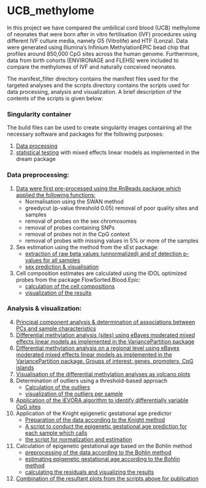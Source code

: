 # UCB_methylome
In this project we have compared the umbilical cord blood (UCB) methylome of neonates that were born after in vitro fertilisation (IVF) procedures using different IVF culture media, namely G5 (Vitrolife) and HTF (Lonza). Data were generated using Illumina’s Infinium MethylationEPIC bead chip that profiles around 850,000 CpG sites across the human genome. Furthermore, data from birth cohorts (ENVIRONAGE and FLEHS) were included to compare the methylomes of IVF and naturally conceived neonates.

The manifest_filter directory contains the manifest files used for the targeted analyses and the scripts directory contains the scripts used for data processing, analysis and visualization. A brief description of the contents of the scripts is given below:

### Singularity container
The build files can be used to create singularity images containing all the necessary software and packages for the following purposes:
1. [Data processing](scripts/RnBeadsBlood_build.txt)
2. [statistical testing](scripts/dream_build.txt) with mixed effects linear models as implemented in the dream package

### Data preprocessing:

1. [Data were first pre-processed using the RnBeads package which applied the following functions:](scripts/01_preprocessingSWAN.R)
    + Normalisation using the SWAN method  
    + greedycut (p-value threshold 0.05) removal of poor quality sites and samples
    + removal of probes on the sex chromosomes
    + removal of probes containing SNPs
    + removal of probes not in the CpG context
    + removal of probes with missing values in 5% or more of the samples
2.	Sex estimation using the method from the sEst package:
    + [extraction of raw beta values (unnormalized) and of detection p-values for all samples](scripts/02.1_preprocessingSest.R)
    + [sex prediction & visualisation](scripts/02.2_SexPredictionsEst.R)
3. Cell composition estimates are calculated using the IDOL optimized probes from the package FlowSorted.Blood.Epic:
    + [calculation of the cell compositions](scripts/03.1_CellCompositionEstimation.R)
    + [visualization of the results](scripts/03.2_CellCompositionVisualisation.R)

### Analysis & visualization:

4.	[Principal component analysis & determination of associations between PCs and sample characteristics](scripts/04_PCACovariates.R)
5.	[Differential methylation analysis (sites) using eBayes moderated mixed effects linear models as implemented in the VariancePartition package](scripts/05_EWAS.R)
6.	[Differential methylation analysis on a regional level using eBayes moderated mixed effects linear models as implemented in the VariancePartition package. Groups of interest: genes, promoters, CpG islands](scripts/06_RegionsStatistics.R)
7.	[Visualisation of the differential methylation analyses as volcano plots](scripts/07_VolcanoPlot.R)
8.	Determination of outliers using a threshold-based approach
    + [Calculation of the outliers](scripts/08.1_Outliers.R)
    + [visualization of the outliers per sample](scripts/08.2_OutliersVisualisation.R)
9.	[Application of the iEVORA algorithm to identify differentially variable CpG sites](scripts/09_iEVORA.R)
10.	Application of the Knight epigenetic gestational age predictor
    + [Preparation of the data according to the Knight method](scripts/10.1_preprocessingKnight.R)
    + [A script to conduct the epigenetic gestational age prediction for each sample which calls](scripts/10.2_KnightGAEstimates.R)
    + [the script for normalization and estimation](scripts/10.3_NormalizeAndPredictGA.R)
11.	Calculation of epigenetic gestational age based on the Bohlin method
    + [preprocessing of the data according to the Bohlin method](scripts/11.1_preprocessingBohlin.R)
    + [estimating epigenetic gestational age according to the Bohlin method](scripts/11.2_BohlinEstimateGA.R)
    + [calculating the residuals and visualizing the results](scripts/11.3_BohlinResiduals.R)
12.	[Combination of the resultant plots from the scripts above for publication](scripts/12_combinePlots.R)

